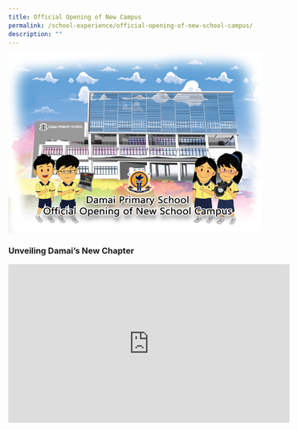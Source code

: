 ```yaml
---
title: Official Opening of New Campus
permalink: /school-experience/official-opening-of-new-school-campus/
description: ""
---
```

![](/images/2020-official-school-opening-b.png)

### Unveiling Damai’s New Chapter

<iframe width="560" height="315" src="https://www.youtube.com/embed/fY1_GyKFSEA" title="YouTube video player" frameborder="0" allow="accelerometer; autoplay; clipboard-write; encrypted-media; gyroscope; picture-in-picture" allowfullscreen=""></iframe>